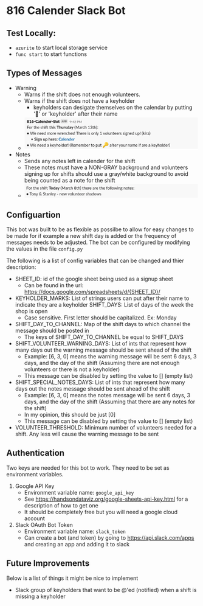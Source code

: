 # 816 Calender Slack Bot

## Test Locally:
- `azurite` to start local storage service
- `func start` to start functions

## Types of Messages
- Warning
    - Warns if the shift does not enough volunteers.
    - Warns if the shift does not have a keyholder
        - keyholders can desigate themselves on the calendar by putting '🔑' or 'keyholder' after their name
    - ![Warning Message Example](./pics/warning_msg.png "Warning Message Example")
- Notes
  - Sends any notes left in calender for the shift
  - These notes must have a NON-GRAY background and volunteers signing up for shifts should use a gray/white background to avoid being counted as a note for the shift
  - ![Notes Message Example](./pics/notes_msg.png "Notes Message Example")


## Configuartion
This bot was built to be as flexible as possilbe to allow for easy changes to be made for if example
a new shift day is added or the frequency of messages needs to be adjusted. The bot can be configured
by modifying the values in the file `config.py`

The following is a list of config variables that can be changed and thier description:
- SHEET_ID: id of the google sheet being used as a signup sheet
    - Can be found in the url: https://docs.google.com/spreadsheets/d/{SHEET_ID}/ 
- KEYHOLDER_MARKS: List of strings users can put after their name to indicate they are a keyholder 
SHIFT_DAYS: List of days of the week the shop is open
    - Case sensitive. First letter should be capitalized. Ex: Monday
- SHIFT_DAY_TO_CHANNEL: Map of the shift days to which channel the message should be posted in
    - The keys of SHIFT_DAY_TO_CHANNEL be equal to SHIFT_DAYS
- SHIFT_VOLUNTEER_WARNING_DAYS: List of ints that represent how many days out the warning message 
should be sent ahead of the shift
    - Example: [6, 3, 0] means the warning message will be sent 6 days, 3 days, and the day of the shift
    (Assuming there are not enough volunteers or there is not a keyholder)
    - This message can be disabled by setting the value to [] (empty list)
- SHIFT_SPECIAL_NOTES_DAYS: List of ints that represent how many days out the notes message 
should be sent ahead of the shift
    - Example: [6, 3, 0] means the notes message will be sent 6 days, 3 days, and the day of the shift
    (Assuming that there are any notes for the shift)
    - In my opinion, this should be just [0]
    - This message can be disabled by setting the value to [] (empty list)
- VOLUNTEER_THRESHOLD: Minimum number of volunteers needed for a shift. Any less will cause the warning message to be sent

## Authentication
Two keys are needed for this bot to work. They need to be set as environment variables.

1. Google API Key
    - Environment variable name: `google_api_key`
    - See https://handsondataviz.org/google-sheets-api-key.html for a description of how to get one
    - It should be completely free but you will need a google cloud account
2. Slack OAuth Bot Token
    - Environment variable name: `slack_token`
    - Can create a bot (and token) by going to https://api.slack.com/apps and creating an app and adding it to slack


## Future Improvements
Below is a list of things it might be nice to implement

- Slack group of keyholders that want to be @'ed (notified) when a shift is missing a keyholder